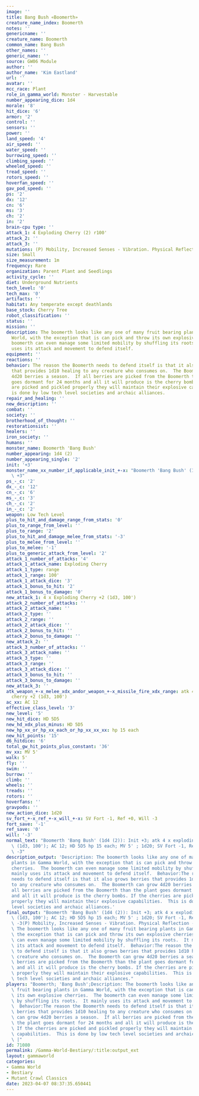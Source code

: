 ```yaml
---
image: ''
title: Bang Bush «Boomerth»
creature_name_index: Boomerth
notes: ''
genericname: ''
creature_name: Boomerth
common_name: Bang Bush
other_names: ''
generic_name: ''
source: GW06 Module
author: ''
author_name: 'Kim Eastland'
url: ''
avatar: ''
mcc_race: Plant
role_in_gamma_world: Monster - Harvestable
number_appearing_dice: 1d4
morale: '8'
hit_dice: '6'
armor: '2'
control: ''
sensors: ''
power: ''
land_speed: '4'
air_speed: ''
water_speed: ''
burrowing_speed: ''
climbing_speed: ''
wheeled_speed: ''
tread_speed: ''
rotors_speed: ''
hoverfan_speed: ''
gav_pod_speed: ''
ps: '2'
dx: '12'
cn: '6'
ms: '3'
ch: '2'
in: '2'
brain-cpu type: ''
attack_1: 4 Exploding Cherry (2) r100'
attack_2: ''
attack_3: ''
mutations: (P) Mobility, Increased Senses - Vibration. Physical Reflection - Fire,  Berries
size: Small
size_measurement: 1m
frequency: Rare
organization: Parent Plant and Seedlings
activity_cycle: ''
diet: Underground Nutrients
tech_level: '0'
tech_max: '0'
artifacts: ''
habitat: Any temperate except deathlands
base_stock: Cherry Tree
robot_classification: ''
status: ''
mission: ''
description: The boomerth looks like any one of many fruit bearing plants in Gamma
  World, with the exception that is can pick and throw its own explosive cherries.  The
  boomerth can even manage some limited mobility by shuffling its roots.  It mainly
  uses its attack and movement to defend itself.
equipment: ''
reactions: ''
behavior: The reason the Boomerth needs to defend itself is that it also grows berries
  that provides 1d10 healing to any creature who consumes on.  The Boomerth can grow
  4d20 berries a season.  If all berries are picked from the Boomerth than the plant
  goes dormant for 24 months and all it will produce is the cherry bombs. If the cherries
  are picked and pickled properly they will maintain their explosive capabilities.  This
  is done by low tech level societies and archaic alliances.
repair_and_healing: ''
new_description: ''
combat: ''
society: ''
brotherhood_of_thought: ''
restorationsist: ''
healers: ''
iron_society: ''
humans: ''
monster_name: Boomerth 'Bang Bush'
number_appearing: 1d4 (2)
number_appearing_single: '2'
init: '+3'
monster_name_xx_number_if_applicable_init_+-x: "Boomerth 'Bang Bush' (1d4 (2)): Init\
  \ +3"
ps_-_c: '2'
dx_-_c: '12'
cn_-_c: '6'
ms_-_c: '3'
ch_-_c: '2'
in_-_c: '2'
weapon: Low Tech Level
plus_to_hit_and_damage_range_from_stats: '0'
plus_to_range_from_level: ''
plus_to_range: '2'
plus_to_hit_and_damage_melee_from_stats: '-3'
plus_to_melee_from_level: ''
plus_to_melee: '-1'
plus_to_generic_attack_from_level: '2'
attack_1_number_of_attacks: '4'
attack_1_attack_name: Exploding Cherry
attack_1_type: range
attack_1_range: 100'
attack_1_attack_dice: '3'
attack_1_bonus_to_hit: '2'
attack_1_bonus_to_damage: '0'
new_attack_1: 4 x Exploding Cherry +2 (1d3, 100')
attack_2_number_of_attacks: ''
attack_2_attack_name: ''
attack_2_type: ''
attack_2_range: ''
attack_2_attack_dice: ''
attack_2_bonus_to_hit: ''
attack_2_bonus_to_damage: ''
new_attack_2: ''
attack_3_number_of_attacks: ''
attack_3_attack_name: ''
attack_3_type: ''
attack_3_range: ''
attack_3_attack_dice: ''
attack_3_bonus_to_hit: ''
attack_3_bonus_to_damage: ''
new_attack_3: ''
atk_weapon_+-x_melee_xdx_andor_weapon_+-x_missile_fire_xdx_range: atk 4 x exploding
  cherry +2 (1d3, 100')
ac_xx: AC 12
effective_class_level: '3'
new_level: '5'
new_hit_dice: HD 5D5
new_hd_xdx_plus_minus: HD 5D5
new_hp_xx_or_hp_xx_each_or_hp_xx_xx_xx: hp 15 each
new_hit_points: '15'
d6_hitdice: '6'
total_gw_hit_points_plus_constant: '36'
mv_xx: MV 5'
walk: 5'
fly: ''
swim: ''
burrow: ''
climb: ''
wheels: ''
treads: ''
rotors: ''
hoverfans: ''
gravpods: ''
new_action_dice: 1d20
sv_fort_+-x_ref_+-x_will_+-x: SV Fort -1, Ref +0, Will -3
fort_save: '-1'
ref_save: '0'
will: '-3'
normal_text: "Boomerth 'Bang Bush' (1d4 (2)): Init +3; atk 4 x exploding cherry +2\
  \ (1d3, 100'); AC 12; HD 5D5 hp 15 each; MV 5' ; 1d20; SV Fort -1, Ref +0, Will\
  \ -3"
description_output: 'Description: The boomerth looks like any one of many fruit bearing
  plants in Gamma World, with the exception that is can pick and throw its own explosive
  cherries.  The boomerth can even manage some limited mobility by shuffling its roots.  It
  mainly uses its attack and movement to defend itself.  Behavior:The reason the Boomerth
  needs to defend itself is that it also grows berries that provides 1d10 healing
  to any creature who consumes on.  The Boomerth can grow 4d20 berries a season.  If
  all berries are picked from the Boomerth than the plant goes dormant for 24 months
  and all it will produce is the cherry bombs. If the cherries are picked and pickled
  properly they will maintain their explosive capabilities.  This is done by low tech
  level societies and archaic alliances.'
final_output: "Boomerth 'Bang Bush' (1d4 (2)): Init +3; atk 4 x exploding cherry +2\
  \ (1d3, 100'); AC 12; HD 5D5 hp 15 each; MV 5' ; 1d20; SV Fort -1, Ref +0, Will\
  \ -3(P) Mobility, Increased Senses - Vibration. Physical Reflection - Fire,  BerriesDescription:\
  \ The boomerth looks like any one of many fruit bearing plants in Gamma World, with\
  \ the exception that is can pick and throw its own explosive cherries.  The boomerth\
  \ can even manage some limited mobility by shuffling its roots.  It mainly uses\
  \ its attack and movement to defend itself.  Behavior:The reason the Boomerth needs\
  \ to defend itself is that it also grows berries that provides 1d10 healing to any\
  \ creature who consumes on.  The Boomerth can grow 4d20 berries a season.  If all\
  \ berries are picked from the Boomerth than the plant goes dormant for 24 months\
  \ and all it will produce is the cherry bombs. If the cherries are picked and pickled\
  \ properly they will maintain their explosive capabilities.  This is done by low\
  \ tech level societies and archaic alliances."
players: "Boomerth; 'Bang Bush';Description: The boomerth looks like any one of many\
  \ fruit bearing plants in Gamma World, with the exception that is can pick and throw\
  \ its own explosive cherries.  The boomerth can even manage some limited mobility\
  \ by shuffling its roots.  It mainly uses its attack and movement to defend itself.\
  \  Behavior:The reason the Boomerth needs to defend itself is that it also grows\
  \ berries that provides 1d10 healing to any creature who consumes on.  The Boomerth\
  \ can grow 4d20 berries a season.  If all berries are picked from the Boomerth than\
  \ the plant goes dormant for 24 months and all it will produce is the cherry bombs.\
  \ If the cherries are picked and pickled properly they will maintain their explosive\
  \ capabilities.  This is done by low tech level societies and archaic alliances.\
  \ |"
id: 71080
permalink: /Gamma-World-Bestiary/:title:output_ext
layout: gammaworld
categories:
- Gamma World
- Bestiary
- Mutant Crawl Classics
date: 2023-04-07 08:37:35.650441
---
```

